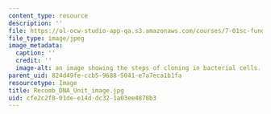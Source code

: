 ```yaml
---
content_type: resource
description: ''
file: https://ol-ocw-studio-app-qa.s3.amazonaws.com/courses/7-01sc-fundamentals-of-biology-fall-2011/cfe2c2f801dee14ddc321a03ee4878b3_Recomb_DNA_Unit_image.jpg
file_type: image/jpeg
image_metadata:
  caption: ''
  credit: ''
  image-alt: an image showing the steps of cloning in bacterial cells.
parent_uid: 824d49fe-ccb5-9688-5041-e7a7eca1b1fa
resourcetype: Image
title: Recomb_DNA_Unit_image.jpg
uid: cfe2c2f8-01de-e14d-dc32-1a03ee4878b3
---
```

